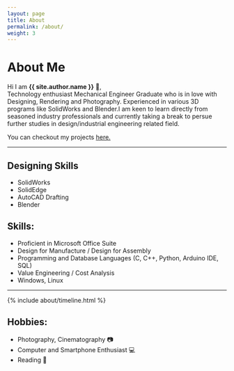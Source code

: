 ```yaml
---
layout: page
title: About
permalink: /about/
weight: 3
---
```


# **About Me**

Hi I am **{{ site.author.name }}** :wave:,<br>
Technology enthusiast Mechanical Engineer Graduate who is in love with Designing, Rendering and Photography. Experienced in various 3D programs like SolidWorks and Blender.I am keen to learn directly from seasoned industry professionals and currently taking a break to persue further studies in design/industrial engineering related field.

 You can checkout my projects [here.](../projects/)

***

## Designing Skills
-   SolidWorks
-   SolidEdge
-   AutoCAD Drafting
-   Blender


## Skills: 
-  Proficient in  Microsoft Office Suite 
-  Design for Manufacture / Design for Assembly 
-  Programming and Database Languages (C, C++, Python, Arduino IDE, SQL)
-  Value Engineering / Cost Analysis
-  Windows, Linux 

***

<div class="row">
{% include about/timeline.html %}
</div>


## Hobbies:
- Photography, Cinematography :camera:
- Computer and Smartphone Enthusiast :computer:
- Reading :book:

<!-- TRIAL CODE HERE  -->
